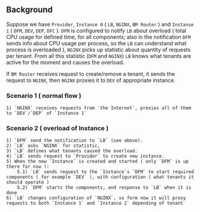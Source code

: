 ## Background

Suppose we have `Provider`, `Instance 0` ( `LB`, `NGINX`, `BM Router` ) and `Instanse 1` ( `DFM`, `DEV`, `DEP`, `DFC` ). `DFM` is configured to notify `LB` about overload ( total CPU usage for defined time, for all components; also in the notification `DFM` sends info about CPU usage per process, so the `LB` can understand what process is overloaded ), `NGINX` picks up statistic about quantity of requests per tenant. From all this statistic (`DFM` and `NGINX`) `LB` knows what tenants are active for the moment and causes the overload.

If `BM Router` receives request to create/remove a tenant, it sends the request to `NGINX`, then `NGINX` proxies it to `DEV` of appropriate instance.

### Scenario 1 ( normal flow )

    1) `NGINX` receives requests from `the Internet`, proxies all of them to `DEV`/`DEP` of `Instance 1`

### Scenario 2 ( overload of Instance )

    1) `DFM` send the notification to `LB` (see above).
    2) `LB` asks `NGINX` for statistic,
    3) `LB` defines what tenants caused the overload.
    4) `LB` sends request to `Provider` to create new instance.
    5) When the new `Instance` is created and started ( only `DFM` is up there for now ):
        5.1) `LB` sends request to the `Instance`s `DFM` to start required components ( for example `DEV` ), with configuration ( what tenants it should operate )
        5.2) `DFM` starts the components, and response to `LB` when it is done
    6) `LB` changes configuration of `NGINX`, so form now it will proxy requests to both `Instance 1` and `Instance 2` depending of tenant

